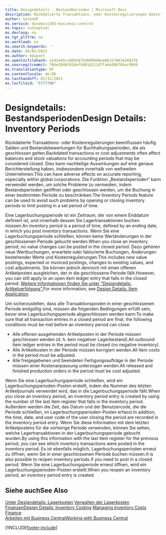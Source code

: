 ```yaml
---
title: Designdetails - Bestandberioden | Microsoft Docs
description: Rückdatierte Transaktions- oder Kostenregulierungen beeinflussen häufig Salden und Bestandsbewertungen für Buchhaltungsperioden, die als geschlossen gelten. Dies kann nachteilige Auswirkungen auf eine genaue Berichterstellung haben, insbesondere innerhalb von weltweiten Unternehmen. Die Funktion „Bestandsperioden“ kann verwendet werden, um solche Probleme zu vermeiden, indem Bestandsperioden geöffnet oder geschlossen werden, um die Buchung in einer bestimmten Periode zu beschränken.
author: SorenGP
ms.service: dynamics365-business-central
ms.topic: conceptual
ms.devlang: na
ms.tgt_pltfrm: na
ms.workload: na
ms.search.keywords: ''
ms.date: 04/01/2021
ms.author: edupont
ms.openlocfilehash: e142e45cc8692875d609090ea8615708342683fb
ms.sourcegitcommit: 766e2840fd16efb901d211d7fa64d96766ac99d9
ms.translationtype: HT
ms.contentlocale: de-DE
ms.lasthandoff: 03/31/2021
ms.locfileid: "5777798"
---
```

# <a name="design-details-inventory-periods"></a><span data-ttu-id="4afa7-105">Designdetails: Bestandsperioden</span><span class="sxs-lookup"><span data-stu-id="4afa7-105">Design Details: Inventory Periods</span></span>
<span data-ttu-id="4afa7-106">Rückdatierte Transaktions- oder Kostenregulierungen beeinflussen häufig Salden und Bestandsbewertungen für Buchhaltungsperioden, die als geschlossen gelten.</span><span class="sxs-lookup"><span data-stu-id="4afa7-106">Backdated transactions or cost adjustments often affect balances and stock valuations for accounting periods that may be considered closed.</span></span> <span data-ttu-id="4afa7-107">Dies kann nachteilige Auswirkungen auf eine genaue Berichterstellung haben, insbesondere innerhalb von weltweiten Unternehmen.</span><span class="sxs-lookup"><span data-stu-id="4afa7-107">This can have adverse effects on accurate reporting, especially within global corporations.</span></span> <span data-ttu-id="4afa7-108">Die Funktion „Bestandsperioden“ kann verwendet werden, um solche Probleme zu vermeiden, indem Bestandsperioden geöffnet oder geschlossen werden, um die Buchung in einer bestimmten Periode zu beschränken.</span><span class="sxs-lookup"><span data-stu-id="4afa7-108">The Inventory Periods feature can be used to avoid such problems by opening or closing inventory periods to limit posting in a set period of time.</span></span>  

 <span data-ttu-id="4afa7-109">Eine Lagerbuchungsperiode ist ein Zeitraum, der von einem Enddatum definiert ist, und innerhalb dessen Sie Lagertransaktionen buchen müssen.</span><span class="sxs-lookup"><span data-stu-id="4afa7-109">An inventory period is a period of time, defined by an ending date, in which you post inventory transactions.</span></span> <span data-ttu-id="4afa7-110">Wenn Sie eine Lagerbuchungsperiode schließen, können keine Wertänderungen in der geschlossenen Periode gebucht werden.</span><span class="sxs-lookup"><span data-stu-id="4afa7-110">When you close an inventory period, no value changes can be posted in the closed period.</span></span> <span data-ttu-id="4afa7-111">Dazu gehören neue Wertbuchungen, erwartete oder fakturierte Buchungen, Änderungen bestehender Werte und Kostenregulierungen.</span><span class="sxs-lookup"><span data-stu-id="4afa7-111">This includes new value postings, expected or invoiced postings, changes to existing values, and cost adjustments.</span></span> <span data-ttu-id="4afa7-112">Sie können jedoch dennoch mit einen offenen Artikelposten ausgleichen, der in die geschlossene Periode fällt.</span><span class="sxs-lookup"><span data-stu-id="4afa7-112">However, you can still apply to an open item ledger entry that falls in the closed period.</span></span> <span data-ttu-id="4afa7-113">[Weitere Informationen finden Sie unter "Designdetails: Artikelverfolgung".](design-details-item-application.md)</span><span class="sxs-lookup"><span data-stu-id="4afa7-113">For more information, see [Design Details: Item Application](design-details-item-application.md).</span></span>  

 <span data-ttu-id="4afa7-114">Um sicherzustellen, dass alle Transaktionsposten in einer geschlossenen Periode endgültig sind, müssen die folgenden Bedingungen erfüllt sein, bevor eine Lagerbuchungsperiode abgeschlossen werden kann:</span><span class="sxs-lookup"><span data-stu-id="4afa7-114">To make sure that all transaction entries in a closed period are final, the following conditions must be met before an inventory period can close:</span></span>  

-   <span data-ttu-id="4afa7-115">Alle offenen ausgehenden Artikelposten in der Periode müssen geschlossen werden (d. h. kein negativer Lagerbestand).</span><span class="sxs-lookup"><span data-stu-id="4afa7-115">All outbound item ledger entries in the period must be closed (no negative inventory).</span></span>  
-   <span data-ttu-id="4afa7-116">Alle Artikelkosten in der Periode müssen korrigiert werden.</span><span class="sxs-lookup"><span data-stu-id="4afa7-116">All item costs in the period must be adjusted.</span></span>  
-   <span data-ttu-id="4afa7-117">Alle freigegebenen und beendeten Fertigungsaufträge in der Periode müssen einer Kostenanpassung unterzogen werden.</span><span class="sxs-lookup"><span data-stu-id="4afa7-117">All released and finished production orders in the period must be cost adjusted.</span></span>  

 <span data-ttu-id="4afa7-118">Wenn Sie eine Lagerbuchungsperiode schließen, wird ein Lagerbuchungsperioden-Posten erstellt, indem die Nummer des letzten Artikeljournals verwendet wird, das in die Lagerbuchungsperiode fällt.</span><span class="sxs-lookup"><span data-stu-id="4afa7-118">When you close an inventory period, an inventory period entry is created by using the number of the last item register that falls in the inventory period.</span></span> <span data-ttu-id="4afa7-119">Außerdem werden die Zeit, das Datum und der Benutzercode, die die Periode schließen, im Lagerbuchungsperioden-Posten erfasst.</span><span class="sxs-lookup"><span data-stu-id="4afa7-119">In addition, the time, date, and user code of the user closing the period are recorded in the inventory period entry.</span></span> <span data-ttu-id="4afa7-120">Wenn Sie diese Information mit dem letzten Artikelpostens für die vorherige Periode verwenden, können Sie sehen, welche Lagertransaktionen in der Lagerbuchungsperiode gebucht wurden.</span><span class="sxs-lookup"><span data-stu-id="4afa7-120">By using this information with the last item register for the previous period, you can see which inventory transactions were posted in the inventory period.</span></span> <span data-ttu-id="4afa7-121">Es ist ebenfalls möglich, Lagerbuchungsperioden erneut zu öffnen, wenn Sie in einer geschlossenen Periode buchen müssen.</span><span class="sxs-lookup"><span data-stu-id="4afa7-121">It is also possible to reopen inventory periods if you need to post in a closed period.</span></span> <span data-ttu-id="4afa7-122">Wenn Sie eine Lagerbuchungsperiode erneut öffnen, wird ein Lagerbuchungsperioden-Posten erstellt.</span><span class="sxs-lookup"><span data-stu-id="4afa7-122">When you reopen an inventory period, an inventory period entry is created.</span></span>  

## <a name="see-also"></a><span data-ttu-id="4afa7-123">Siehe auch</span><span class="sxs-lookup"><span data-stu-id="4afa7-123">See Also</span></span>  
 <span data-ttu-id="4afa7-124">[Unter Designdetails: Lagerkosten](design-details-inventory-costing.md) [Verwalten der Lagerkosten](finance-manage-inventory-costs.md) [Finanzen](finance.md)</span><span class="sxs-lookup"><span data-stu-id="4afa7-124">[Design Details: Inventory Costing](design-details-inventory-costing.md) [Managing Inventory Costs](finance-manage-inventory-costs.md) [Finance](finance.md)</span></span>  
 [<span data-ttu-id="4afa7-125">Arbeiten mit  Business Central</span><span class="sxs-lookup"><span data-stu-id="4afa7-125">Working with Business Central</span></span>](ui-work-product.md)


[!INCLUDE[footer-include](includes/footer-banner.md)]